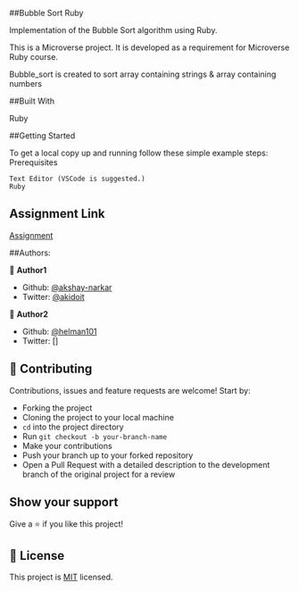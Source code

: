 ##Bubble Sort Ruby

Implementation of the Bubble Sort algorithm using Ruby.

This is a Microverse project. It is developed as a requirement for Microverse Ruby course.

Bubble_sort is created to sort array containing strings & array containing numbers

##Built With

Ruby

##Getting Started

To get a local copy up and running follow these simple example steps:
Prerequisites

    Text Editor (VSCode is suggested.)
    Ruby

## Assignment Link

[Assignment]()

##Authors:

👤 **Author1**

- Github: [@akshay-narkar](https://github.com/akshay-narkar)
- Twitter: [@akidoit](https://twitter.com/akidoit)

👤 **Author2**

- Github: [@helman101](https://github.com/helman101)
- Twitter: []

## 🤝 Contributing

Contributions, issues and feature requests are welcome! Start by:

- Forking the project
- Cloning the project to your local machine
- `cd` into the project directory
- Run `git checkout -b your-branch-name`
- Make your contributions
- Push your branch up to your forked repository
- Open a Pull Request with a detailed description to the development branch of the original project for a review

## Show your support

Give a :star: if you like this project!

## 📝 License

This project is [MIT](https://opensource.org/licenses/MIT) licensed.
